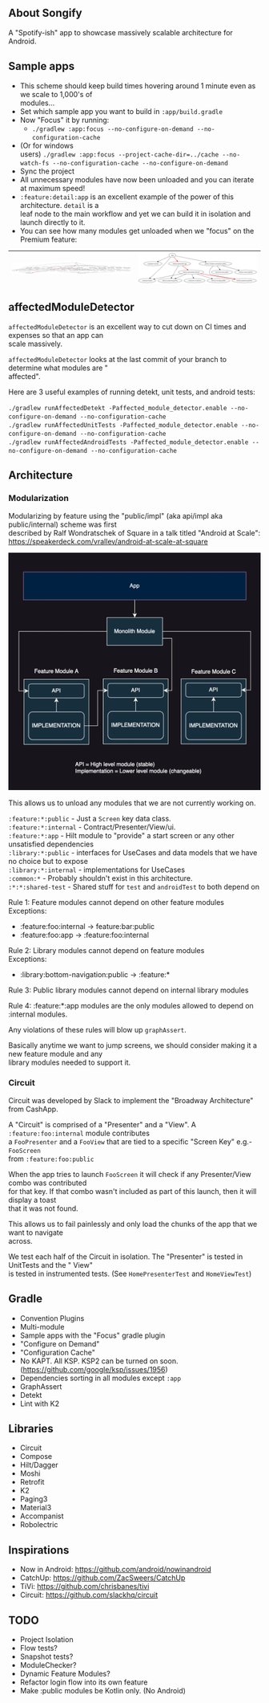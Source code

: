 ## About Songify

A "Spotify-ish" app to showcase massively scalable architecture for Android.

## Sample apps

- This scheme should keep build times hovering around 1 minute even as we scale to 1,000's of  
  modules...
- Set which sample app you want to build in `:app/build.gradle`
- Now "Focus" it by running:
    - `./gradlew :app:focus --no-configure-on-demand --no-configuration-cache`
- (Or for windows  
  users) `./gradlew :app:focus --project-cache-dir=../cache --no-watch-fs --no-configuration-cache --no-configure-on-demand`
- Sync the project
- All unnecessary modules have now been unloaded and you can iterate at maximum speed!
- `:feature:detail:app` is an excellent example of the power of this architecture. `detail` is a  
  leaf node to the main workflow and yet we can build it in isolation and launch directly to it.
- You can see how many modules get unloaded when we "focus" on the Premium feature:

| ![](images/all.png) | ![](images/premium.png) |
|---------------------|-------------------------|

## affectedModuleDetector

`affectedModuleDetector` is an excellent way to cut down on CI times and expenses so that an app
can  
scale massively.

`affectedModuleDetector` looks at the last commit of your branch to determine what modules are "  
affected".

Here are 3 useful examples of running detekt, unit tests, and android tests:

`./gradlew runAffectedDetekt -Paffected_module_detector.enable --no-configure-on-demand --no-configuration-cache`  
`./gradlew runAffectedUnitTests -Paffected_module_detector.enable --no-configure-on-demand --no-configuration-cache`  
`./gradlew runAffectedAndroidTests -Paffected_module_detector.enable --no-configure-on-demand --no-configuration-cache`

## Architecture

### Modularization

Modularizing by feature using the "public/impl" (aka api/impl aka public/internal) scheme was
first  
described by Ralf Wondratschek of Square in a talk titled "Android at Scale":  
https://speakerdeck.com/vrallev/android-at-scale-at-square

![](images/api-impl.png)

This allows us to unload any modules that we are not currently working on.

`:feature:*:public` - Just a `Screen` key data class.  
`:feature:*:internal` - Contract/Presenter/View/ui.  
`:feature:*:app` - Hilt module to "provide" a start screen or any other unsatisfied dependencies  
`:library:*:public` - interfaces for UseCases and data models that we have no choice but to expose  
`:library:*:internal` - implementations for UseCases  
`:common:*` - Probably shouldn't exist in this architecture.  
`:*:*:shared-test` - Shared stuff for `test` and `androidTest` to both depend on

Rule 1: Feature modules cannot depend on other feature modules  
Exceptions:

- :feature:foo:internal -> feature:bar:public
- :feature:foo:app -> :feature:foo:internal

Rule 2: Library modules cannot depend on feature modules  
Exceptions:

- :library:bottom-navigation:public -> :feature:*

Rule 3: Public library modules cannot depend on internal library modules

Rule 4: :feature:*:app modules are the only modules allowed to depend on :internal modules.

Any violations of these rules will blow up `graphAssert`.

Basically anytime we want to jump screens, we should consider making it a new feature module and
any  
library modules needed to support it.

### Circuit

Circuit was developed by Slack to implement the "Broadway Architecture" from CashApp.

A "Circuit" is comprised of a "Presenter" and a "View". A `:feature:foo:internal` module
contributes  
a `FooPresenter` and a `FooView` that are tied to a specific "Screen Key" e.g.- `FooScreen`  
from `:feature:foo:public`

When the app tries to launch `FooScreen` it will check if any Presenter/View combo was contributed  
for that key. If that combo wasn't included as part of this launch, then it will display a toast  
that it was not found.

This allows us to fail painlessly and only load the chunks of the app that we want to navigate  
across.

We test each half of the Circuit in isolation. The "Presenter" is tested in UnitTests and the "
View"  
is tested in instrumented tests.  (See `HomePresenterTest` and `HomeViewTest`)

## Gradle

- Convention Plugins
- Multi-module
- Sample apps with the "Focus" gradle plugin
- "Configure on Demand"
- "Configuration Cache"
- No KAPT. All KSP. KSP2 can be turned on soon. (https://github.com/google/ksp/issues/1956)
- Dependencies sorting in all modules except `:app`
- GraphAssert
- Detekt
- Lint with K2

## Libraries

- Circuit
- Compose
- Hilt/Dagger
- Moshi
- Retrofit
- K2
- Paging3
- Material3
- Accompanist
- Robolectric

## Inspirations

- Now in Android: https://github.com/android/nowinandroid
- CatchUp: https://github.com/ZacSweers/CatchUp
- TiVi: https://github.com/chrisbanes/tivi
- Circuit: https://github.com/slackhq/circuit

## TODO

- Project Isolation
- Flow tests?
- Snapshot tests?
- ModuleChecker?
- Dynamic Feature Modules?
- Refactor login flow into its own feature
- Make :public modules be Kotlin only. (No Android)
